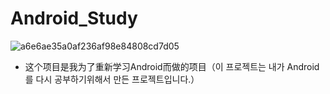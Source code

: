 # Android_Study

![a6e6ae35a0af236af98e84808cd7d05](https://user-images.githubusercontent.com/60682087/158615115-eecb34e0-b441-416f-8ad4-76f1a25c6a87.png)















- 这个项目是我为了重新学习Android而做的项目（이 프로젝트는 내가 Android를 다시 공부하기위해서 만든 프로젝트입니다.）
